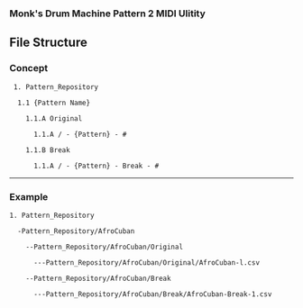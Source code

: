 <h3> Monk's Drum Machine Pattern 2 MIDI Ulitity </h3>

<h2> File Structure </h2> 
<h3> Concept </h3> 

     1. Pattern_Repository

      1.1 {Pattern Name}
  
        1.1.A Original
    
          1.1.A / - {Pattern} - #
      
        1.1.B Break
    
          1.1.A / - {Pattern} - Break - #
      
---
<h3> Example </h3>

    1. Pattern_Repository

      -Pattern_Repository/AfroCuban

        --Pattern_Repository/AfroCuban/Original

          ---Pattern_Repository/AfroCuban/Original/AfroCuban-l.csv

        --Pattern_Repository/AfroCuban/Break

          ---Pattern_Repository/AfroCuban/Break/AfroCuban-Break-1.csv
